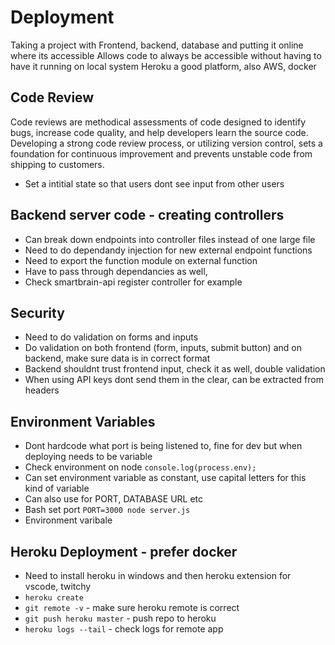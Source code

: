 # Deployment

Taking a project with Frontend, backend, database and putting it online where its accessible
Allows code to always be accessible without having to have it running on local system
Heroku a good platform, also AWS, docker

## Code Review

Code reviews are methodical assessments of code designed to identify bugs, increase code quality, and help developers learn the source code. Developing a strong code review process, or utilizing version control, sets a foundation for continuous improvement and prevents unstable code from shipping to customers.

- Set a intitial state so that users dont see input from other users

## Backend server code - creating controllers

- Can break down endpoints into controller files instead of one large file
- Need to do dependandy injection for new external endpoint functions
- Need to export the function module on external function
- Have to pass through dependancies as well,
- Check smartbrain-api register controller for example

## Security

- Need to do validation on forms and inputs
- Do validation on both frontend (form, inputs, submit button) and on backend, make sure data is in correct format
- Backend shouldnt trust frontend input, check it as well, double validation
- When using API keys dont send them in the clear, can be extracted from headers

## Environment Variables

- Dont hardcode what port is being listened to, fine for dev but when deploying needs to be variable
- Check environment on node `console.log(process.env);`
- Can set environment variable as constant, use capital letters for this kind of variable
- Can also use for PORT, DATABASE URL etc
- Bash set port `PORT=3000 node server.js`
- Environment varibale

## Heroku Deployment - prefer docker

- Need to install heroku in windows and then heroku extension for vscode, twitchy
- `heroku create`
- `git remote -v` - make sure heroku remote is correct
- `git push heroku master` - push repo to heroku
- `heroku logs --tail` - check logs for remote app
